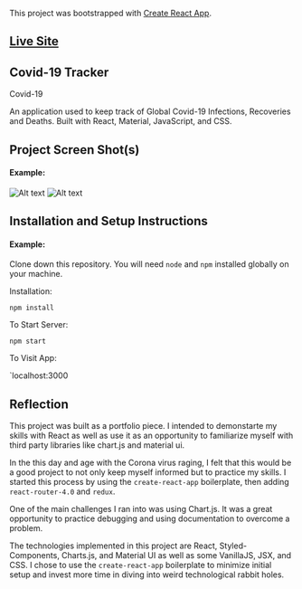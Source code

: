 This project was bootstrapped with [Create React App](https://github.com/facebook/create-react-app).

## [Live Site](https://infectiontracker.netlify.app/) 

## Covid-19 Tracker

Covid-19  

An application used to keep track of Global Covid-19 Infections, Recoveries and Deaths. Built with React, Material, JavaScript, and CSS.

## Project Screen Shot(s)

#### Example:   
![Alt text](https://user-images.githubusercontent.com/29901283/87072287-815b3380-c1e9-11ea-823e-b44c4f84c504.png)
![Alt text](https://user-images.githubusercontent.com/29901283/87072303-84eeba80-c1e9-11ea-828c-71b72e4b3d75.png)

## Installation and Setup Instructions

#### Example:  

Clone down this repository. You will need `node` and `npm` installed globally on your machine.  

Installation:

`npm install`  

To Start Server:

`npm start`  

To Visit App:

`localhost:3000  

## Reflection

This project was built as a portfolio piece. I intended to demonstarte my skills with React as well as use it as an opportunity to familiarize myself with third party libraries like chart.js and material ui.  

In the this day and age with the Corona virus raging, I felt that this would be a good project to not only keep myself informed but to practice my skills. I started this process by using the `create-react-app` boilerplate, then adding `react-router-4.0` and `redux`.  

One of the main challenges I ran into was using Chart.js. It was a great opportunity to practice debugging and using documentation to overcome a problem. 

The technologies implemented in this project are React, Styled-Components, Charts.js, and Material UI  as well as some VanillaJS, JSX, and CSS. I chose to use the `create-react-app` boilerplate to minimize initial setup and invest more time in diving into weird technological rabbit holes. 
